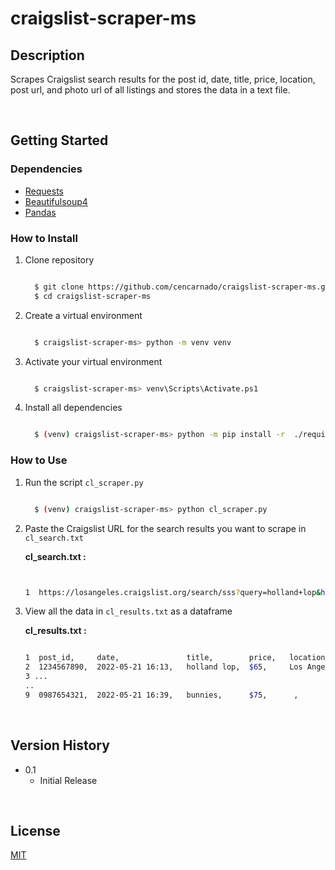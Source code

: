 # craigslist-scraper-ms 


## Description
Scrapes Craigslist search results for the post id, date, title, price, location, post url, and photo url of all listings and stores the data in a text file.
  
<br /> 

## Getting Started
  
  
### Dependencies

  *   [ Requests](https://github.com/psf/requests)
  *   [ Beautifulsoup4](https://pypi.org/project/beautifulsoup4/)
  *   [ Pandas](https://github.com/pandas-dev/pandas)  

### How to Install

1. Clone repository
    ```sh

      $ git clone https://github.com/cencarnado/craigslist-scraper-ms.git
      $ cd craigslist-scraper-ms

    ```

2. Create a virtual environment
    ```sh

      $ craigslist-scraper-ms> python -m venv venv

    ```

3. Activate your virtual environment
    ```sh

      $ craigslist-scraper-ms> venv\Scripts\Activate.ps1

    ```

4. Install all dependencies 
    ```sh

      $ (venv) craigslist-scraper-ms> python -m pip install -r  ./requirements.txt

    ```

### How to Use

1. Run the script `cl_scraper.py`
    ```sh

      $ (venv) craigslist-scraper-ms> python cl_scraper.py

    ```

2. Paste the Craigslist URL for the search results you want to scrape in `cl_search.txt`


    **cl_search.txt :**
    
    ```sh


    1  https://losangeles.craigslist.org/search/sss?query=holland+lop&hasPic=1&postedToday=1&max_price=200

    ```
    
3. View all the data in `cl_results.txt` as a dataframe


   **cl_results.txt :**
    ```sh

    1  post_id,     date,               title,        price,   location,      post-url,         photo
    2  1234567890,  2022-05-21 16:13,   holland lop,  $65,     Los Angeles,   http://...html,   http://...jpg
    3 ...
    .. 
    9  0987654321,  2022-05-21 16:39,   bunnies,      $75,      ,             http://...html,   http://...jpg

   ```

<br /> 

## Version History

* 0.1
    * Initial Release


<br /> 


## License

[MIT](https://github.com/cencarnado/craigslist-scraper-ms/blob/main/LICENSE)
        


